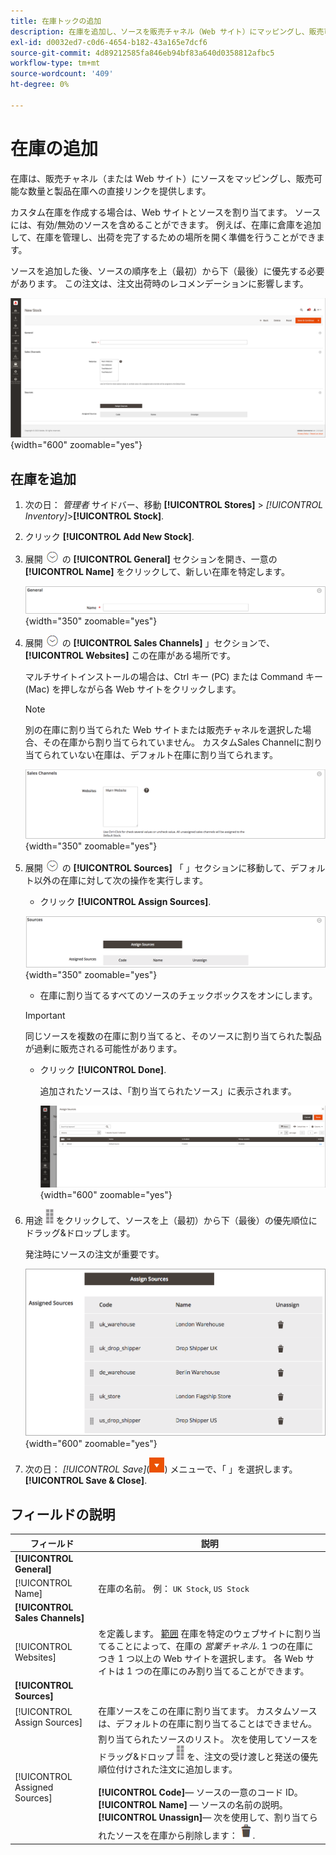 ```yaml
---
title: 在庫トックの追加
description: 在庫を追加し、ソースを販売チャネル（Web サイト）にマッピングし、販売可能数量と製品在庫への直接リンクを提供する方法を説明します。
exl-id: d0032ed7-c0d6-4654-b182-43a165e7dcf6
source-git-commit: 4d89212585fa846eb94bf83a640d0358812afbc5
workflow-type: tm+mt
source-wordcount: '409'
ht-degree: 0%

---
```


# 在庫の追加

在庫は、販売チャネル（または Web サイト）にソースをマッピングし、販売可能な数量と製品在庫への直接リンクを提供します。

カスタム在庫を作成する場合は、Web サイトとソースを割り当てます。 ソースには、有効/無効のソースを含めることができます。 例えば、在庫に倉庫を追加して、在庫を管理し、出荷を完了するための場所を開く準備を行うことができます。

ソースを追加した後、ソースの順序を上（最初）から下（最後）に優先する必要があります。 この注文は、注文出荷時のレコメンデーションに影響します。

![新しい在庫](assets/inventory-stock-new.png){width="600" zoomable="yes"}

## 在庫を追加

1. 次の日： _管理者_ サイドバー、移動 **[!UICONTROL Stores]** > _[!UICONTROL Inventory]_>**[!UICONTROL Stock]**.

1. クリック **[!UICONTROL Add New Stock]**.

1. 展開 ![拡張セレクター](../assets/icon-display-expand.png) の **[!UICONTROL General]** セクションを開き、一意の **[!UICONTROL Name]** をクリックして、新しい在庫を特定します。

   ![一般的な在庫オプション](assets/inventory-stock-general.png){width="350" zoomable="yes"}

1. 展開 ![拡張セレクター](../assets/icon-display-expand.png) の **[!UICONTROL Sales Channels]** 」セクションで、 **[!UICONTROL Websites]** この在庫がある場所です。

   マルチサイトインストールの場合は、Ctrl キー (PC) または Command キー (Mac) を押しながら各 Web サイトをクリックします。

   >[!NOTE]
   >
   >別の在庫に割り当てられた Web サイトまたは販売チャネルを選択した場合、その在庫から割り当てられていません。 カスタムSales Channelに割り当てられていない在庫は、デフォルト在庫に割り当てられます。

   ![Sales Channelの在庫オプション](assets/inventory-sales-channel.png){width="350" zoomable="yes"}

1. 展開 ![拡張セレクター](../assets/icon-display-expand.png) の **[!UICONTROL Sources]** 「 」セクションに移動して、デフォルト以外の在庫に対して次の操作を実行します。

   - クリック **[!UICONTROL Assign Sources]**.

   ![割り当てられたソース](assets/inventory-stock-sources.png){width="350" zoomable="yes"}

   - 在庫に割り当てるすべてのソースのチェックボックスをオンにします。

   >[!IMPORTANT]
   >
   >同じソースを複数の在庫に割り当てると、そのソースに割り当てられた製品が過剰に販売される可能性があります。

   - クリック **[!UICONTROL Done]**.

     追加されたソースは、「割り当てられたソース」に表示されます。

     ![在庫にソースを割り当て](assets/inventory-assign-sources.png){width="600" zoomable="yes"}

1. 用途 ![並べ替えアイコン](assets/icon-sort.png) をクリックして、ソースを上（最初）から下（最後）の優先順位にドラッグ&amp;ドロップします。

   発注時にソースの注文が重要です。

   ![割り当てられたソースの例](assets/inventory-stock-priority-after.png){width="600" zoomable="yes"}

1. 次の日： _[!UICONTROL Save]_(![メニュー矢印](../assets/icon-menu-down-arrow-red.png)) メニューで、「 」を選択します。**[!UICONTROL Save & Close]**.

## フィールドの説明

| フィールド | 説明 |
|--|--|
| **[!UICONTROL General]** | |
| [!UICONTROL Name] | 在庫の名前。 例： `UK Stock`, `US Stock` |
| **[!UICONTROL Sales Channels]** | |
| [!UICONTROL Websites] | を定義します。 [範囲](../getting-started/websites-stores-views.md#scope-settings) 在庫を特定のウェブサイトに割り当てることによって、在庫の _営業チャネル_. 1 つの在庫につき 1 つ以上の Web サイトを選択します。 各 Web サイトは 1 つの在庫にのみ割り当てることができます。 |
| **[!UICONTROL Sources]** | |
| [!UICONTROL Assign Sources] | 在庫ソースをこの在庫に割り当てます。 カスタムソースは、デフォルトの在庫に割り当てることはできません。 |
| [!UICONTROL Assigned Sources] | 割り当てられたソースのリスト。 次を使用してソースをドラッグ&amp;ドロップ ![並べ替えアイコン](assets/icon-sort.png) を、注文の受け渡しと発送の優先順位付けされた注文に追加します。<br/><br/>**[!UICONTROL Code]**— ソースの一意のコード ID。<br/>**[!UICONTROL Name]**  — ソースの名前の説明。<br/>**[!UICONTROL Unassign]**— 次を使用して、割り当てられたソースを在庫から削除します： ![ごみ箱アイコン](../assets/icon-delete-trashcan-solid.png). |
